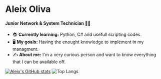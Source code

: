 # Aleix Oliva 
#### Junior Network & System Technician :man_technologist:

- :books: **Currently learning:** Python, C# and usefull scripting codes.
- :desktop_computer: **My goals:** Having the enought knowledge to implement in my managment.
- :writing_hand: **About me:** I'm a very curious person and want to know everything that I can be available off. 

[![Aleix's GitHub stats](https://github-readme-stats.vercel.app/api?username=olivaaleix&theme=dark&show_icons=true)](https://github.com/olivaaleix/github-readme-stats)
![Top Langs](https://github-readme-stats.vercel.app/api/top-langs/?username=olivaaleix&layout=compact&theme=dark&show_icons=true)
